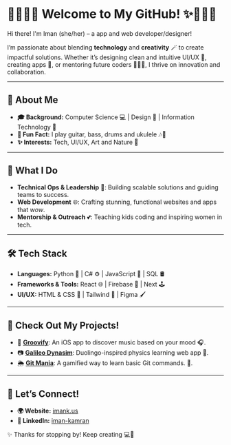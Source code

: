 # 👩🏽‍💻✨ Welcome to My GitHub! ✨👩🏽‍💻

Hi there! I'm Iman (she/her) – a app and web developer/designer!  

I’m passionate about blending **technology** and **creativity** 🪄 to create impactful solutions. Whether it’s designing clean and intuitive UI/UX 🎨, creating apps 📱, or mentoring future coders 👩🏽‍🏫, I thrive on innovation and collaboration.  

---

## 🌟 **About Me**  
- **🎓 Background:** Computer Science 💻 | Design 🎀 | Information Technology 📡  
- **🎸 Fun Fact:** I play guitar, bass, drums and ukulele 🎶🎸  
- **✨ Interests:** Tech, UI/UX, Art and Nature 🌱  

---

## 💼 **What I Do**  
- **Technical Ops & Leadership** 🧩: Building scalable solutions and guiding teams to success.  
- **Web Development** 🌐: Crafting stunning, functional websites and apps that *wow*.  
- **Mentorship & Outreach** 💕: Teaching kids coding and inspiring women in tech.  

---

## 🛠️ **Tech Stack**  
- **Languages:** Python 🐍 | C# ⚙️ | JavaScript 🌟 | SQL 🛢️  
- **Frameworks & Tools:** React 🌐 | Firebase 📂 | Next 🕹️  
- **UI/UX:** HTML & CSS 🌸 | Tailwind 🌈 | Figma 🖌️  

---

## 📌 **Check Out My Projects!**  
- 🎵 **[Groovify](https://github.com/Adolfo-David-Romero/Groovify)**: An iOS app to discover music based on your mood 🎧.  
- 📷 **[Galileo Dynasim](https://devpost.com/software/galileo-dynasim)**: Duolingo-inspired physics learning web app 🧮.  
- 🌦️ **[Git Mania](https://devpost.com/software/gitmania)**: A gamified way to learn basic Git commands. 🤖.  

---

## 🌻 **Let’s Connect!**  
- **🌍 Website:** [imank.us](https://www.imank.us)  
- **💼 LinkedIn:** [iman-kamran](https://www.linkedin.com/in/iman-kamran/)  

✨ Thanks for stopping by! Keep creating 💻💖
